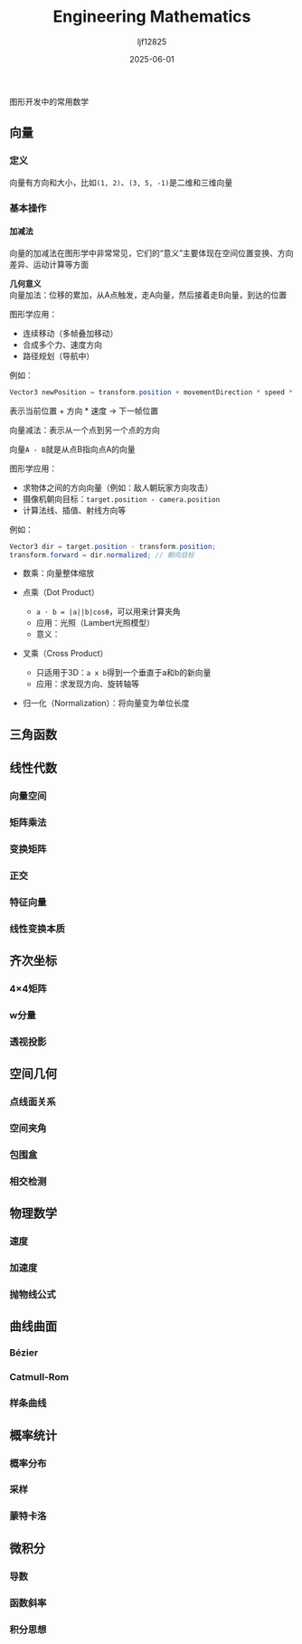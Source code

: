 ﻿---
title: "Engineering Mathematics"
date: 2025-06-01
categories: [Note]
tags: [Graphics, Mathematics]
author: "ljf12825"
summary: Mathematical Foundations of Graphics
---
图形开发中的常用数学

## 向量
### 定义
向量有方向和大小，比如`(1, 2)`、`(3, 5, -1)`是二维和三维向量

### 基本操作
#### 加减法
向量的加减法在图形学中非常常见，它们的“意义”主要体现在空间位置变换、方向差异、运动计算等方面

**几何意义**\
向量加法：位移的累加，从A点触发，走A向量，然后接着走B向量，到达的位置

图形学应用：
- 连续移动（多帧叠加移动）
- 合成多个力、速度方向
- 路径规划（导航中）

例如：
```cs
Vector3 newPosition = transform.position + movementDirection * speed * Time.deltaTime;
```
表示当前位置 + 方向 * 速度 -> 下一帧位置

向量减法：表示从一个点到另一个点的方向

向量`A - B`就是从点B指向点A的向量

图形学应用：
- 求物体之间的方向向量（例如：敌人朝玩家方向攻击）
- 摄像机朝向目标：`target.position - camera.position`
- 计算法线、插值、射线方向等

例如：
```cs
Vector3 dir = target.position - transform.position;
transform.forward = dir.normalized; // 朝向目标
```








- 数乘：向量整体缩放
- 点乘（Dot Product）
  - `a · b = |a||b|cosθ`，可以用来计算夹角
  - 应用：光照（Lambert光照模型）
  - 意义：

- 叉乘（Cross Product）
  - 只适用于3D：`a x b`得到一个垂直于a和b的新向量
  - 应用：求发现方向、旋转轴等
- 归一化（Normalization）：将向量变为单位长度



## 三角函数

## 线性代数
### 向量空间
### 矩阵乘法
### 变换矩阵
### 正交
### 特征向量
### 线性变换本质

## 齐次坐标
### 4×4矩阵
### w分量
### 透视投影

## 空间几何
### 点线面关系
### 空间夹角
### 包围盒
### 相交检测

## 物理数学
### 速度
### 加速度
### 抛物线公式

## 曲线曲面
### Bézier
### Catmull-Rom
### 样条曲线

## 概率统计
### 概率分布
### 采样
### 蒙特卡洛

## 微积分
### 导数
### 函数斜率
### 积分思想




